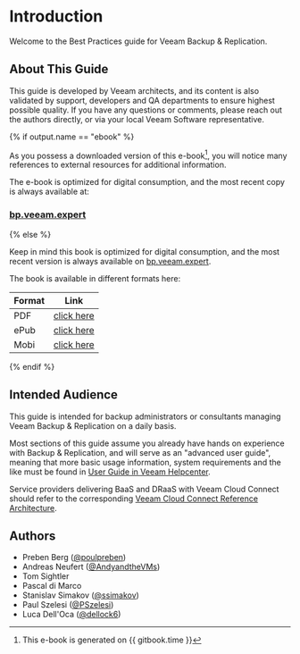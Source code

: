 # Introduction

Welcome to the Best Practices guide for Veeam Backup & Replication.

## About This Guide

This guide is developed by Veeam architects, and its content is also validated
by support, developers and QA departments to ensure highest possible quality. If
you have any questions or comments, please reach out the authors directly, or
via your local Veeam Software representative.

{% if output.name == "ebook" %}

As you possess a downloaded version of this e-book[^1], you will notice many references
to external resources for additional information.

The e-book is optimized for
digital consumption, and the most recent copy is always available at:
### [bp.veeam.expert](http://bp.veeam.expert)

{% else %}

Keep in mind this book is optimized for digital consumption, and the most recent version is always
available on [bp.veeam.expert](http://bp.veeam.expert).

The book is available in different formats here:


| Format | Link |
| -------|------|
| PDF    | [click here](https://www.gitbook.com/download/pdf/book/poulpreben/veeam-backup-replication-best-practices) |
| ePub   | [click here](https://www.gitbook.com/download/epub/book/poulpreben/veeam-backup-replication-best-practices) | 
| Mobi   | [click here](https://www.gitbook.com/download/mobi/book/poulpreben/veeam-backup-replication-best-practices) |


{% endif %}


## Intended Audience

This guide is intended for backup administrators or consultants managing Veeam
Backup & Replication on a daily basis.

Most sections of this guide assume you already have hands on experience with
Backup & Replication, and will serve as an "advanced user guide", meaning
that more basic usage information, system requirements and the like must be
found in [User Guide in Veeam Helpcenter](https://helpcenter.veeam.com/backup/vsphere).

Service providers delivering BaaS and DRaaS with Veeam Cloud Connect should
refer to the corresponding
[Veeam Cloud Connect Reference Architecture](https://www.veeam.com/wp-cloud-connect-reference-architecture-veeam-backup-replication-v8.html).

## Authors

* Preben Berg ([@poulpreben](https://twitter.com/poulpreben))
* Andreas Neufert ([@AndyandtheVMs](https://twitter.com/AndyandtheVMs))
* Tom Sightler
* Pascal di Marco
* Stanislav Simakov ([@ssimakov](https://twitter.com/AndyandtheVMs))
* Paul Szelesi ([@PSzelesi](https://twitter.com/PSzelesi))
* Luca Dell'Oca ([@dellock6](https://twitter.com/dellock6))

[^1]: This e-book is generated on {{ gitbook.time }}